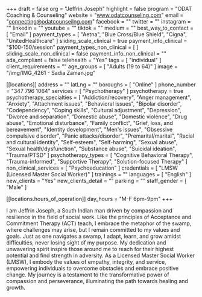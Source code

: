 +++
draft = false
org = "Jeffrin Joseph"
highlight = false
program = "ODAT Coaching & Counseling"
website = "www.odatcounseling.com"
email = "connecting@odatcounseilng.com"
facebook = ""
twitter = ""
instagram = ""
linkedin = ""
youtube = ""
tiktok = ""
medium = ""
best_way_to_contact = [ "Email" ]
payment_types = [
  "Aetna",
  "Blue Cross/Blue Shield",
  "Cigna",
  "UnitedHealthcare"
]
sliding_scale_clinical = true
payment_info_clinical = "$100-150/session"
payment_types_non_clinical = [ ]
sliding_scale_non_clinical = false
payment_info_non_clinical = ""
ada_compliant = false
telehealth = "Yes"
tags = [ "individual" ]
client_requirements = ""
age_groups = [ "Adults (19 to 64)" ]
image = "/img/IMG_4261 - Sadia Zaman.jpg"

[[locations]]
address = ""
latLng = ""
boroughs = [ "Online" ]
phone_number = "347 796 1064"
services = [ "Psychotherapy" ]
psychotherapy = true
psychotherapy_specialties = [
  "Addiction/recovery",
  "Anger management",
  "Anxiety",
  "Attachment issues",
  "Behavioral issues",
  "Bipolar disorder",
  "Codependency",
  "Coping skills",
  "Cultural adjustment",
  "Depression",
  "Divorce and separation",
  "Domestic abuse",
  "Domestic violence",
  "Drug abuse",
  "Emotional disturbance",
  "Family conflict",
  "Grief, loss, and bereavement",
  "Identity development",
  "Men's issues",
  "Obsessive compulsive disorder",
  "Panic attacks/disorder",
  "Premarital/marital",
  "Racial and cultural identity",
  "Self-esteem",
  "Self-harming",
  "Sexual abuse",
  "Sexual health/dysfunction",
  "Substance abuse",
  "Suicidal ideation",
  "Trauma/PTSD"
]
psychotherapy_types = [
  "Cognitive Behavioral Therapy",
  "Trauma-informed",
  "Supportive Therapy",
  "Solution-focused Therapy"
]
non_clinical_services = [ "Psychoeducation" ]
credentials = [ "LMSW (Licensed Master Social Worker)" ]
trainings = ""
languages = [ "English" ]
new_clients = "Yes"
new_clients_detail = ""
parking = ""
staff_gender = [ "Male" ]

  [[locations.hours_of_operation]]
  day_hours = "M-F 6pm-9pm"
+++


I am Jeffrin Joseph, a South Indian man driven by compassion and resilience in the field of social work. Like the principles of Acceptance and Commitment Therapy (ACT) teach, I embrace the metaphor of the swamp, where challenges may arise, but I remain committed to my values and goals. Just as one navigates a swamp, I adapt, learn, and grow amidst difficulties, never losing sight of my purpose. My dedication and unwavering spirit inspire those around me to reach for their highest potential and find strength in adversity. As a Licensed Master Social Worker (LMSW), I embody the values of empathy, integrity, and service, empowering individuals to overcome obstacles and embrace positive change. My journey is a testament to the transformative power of compassion and perseverance, illuminating the path towards healing and growth.
